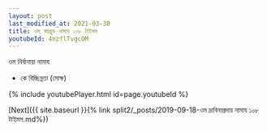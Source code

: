 ```yaml
---
layout: post
last_modified_at: 2021-03-30
title: ওম স্বয়ম্ভুভ নামায ১০৮ টাইমস
youtubeId: 4nzflTvgcOM
---
```

 
 
 ওম নির্বানায়া নামায  
 
 -  কে বিচ্ছিন্নতা (মোক্ষ) 
 
  
 
  
 
 
 
 
 
 


{% include youtubePlayer.html id=page.youtubeId %}
 
[Next]({{ site.baseurl }}{% link  split2/_posts/2019-09-18-ওম দ্রাবিনাপ্রদায় নামায ১০৮ টাইমস.md%})
 
